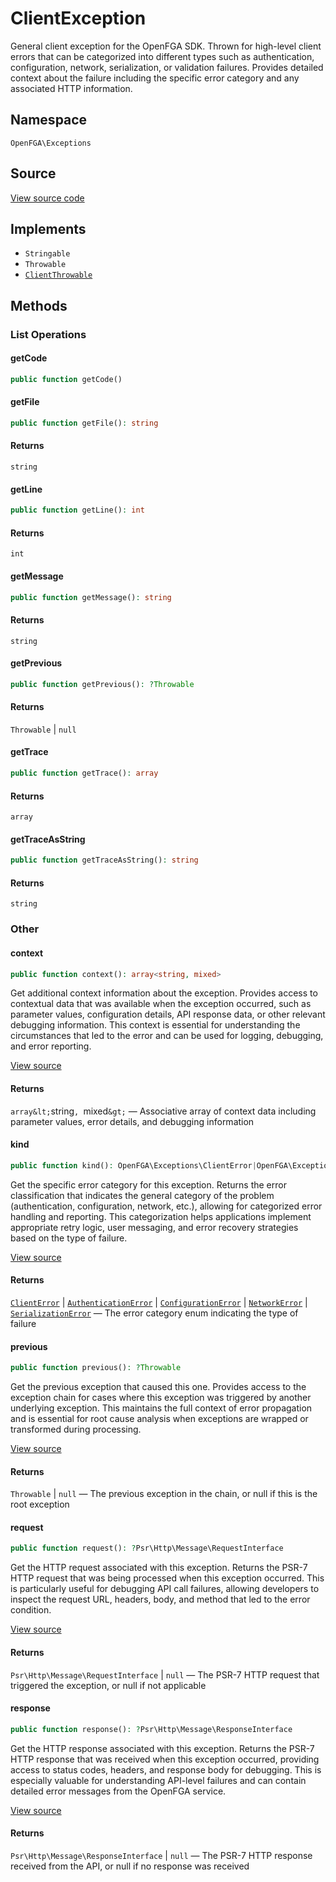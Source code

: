 # ClientException

General client exception for the OpenFGA SDK. Thrown for high-level client errors that can be categorized into different types such as authentication, configuration, network, serialization, or validation failures. Provides detailed context about the failure including the specific error category and any associated HTTP information.

## Namespace
`OpenFGA\Exceptions`

## Source
[View source code](https://github.com/evansims/openfga-php/blob/main/src/Exceptions/ClientException.php)

## Implements
* `Stringable`
* `Throwable`
* [`ClientThrowable`](ClientThrowable.md)

## Methods

### List Operations
#### getCode

```php
public function getCode()
```

#### getFile

```php
public function getFile(): string
```

#### Returns
`string`
#### getLine

```php
public function getLine(): int
```

#### Returns
`int`
#### getMessage

```php
public function getMessage(): string
```

#### Returns
`string`
#### getPrevious

```php
public function getPrevious(): ?Throwable
```

#### Returns
`Throwable` &#124; `null`
#### getTrace

```php
public function getTrace(): array
```

#### Returns
`array`
#### getTraceAsString

```php
public function getTraceAsString(): string
```

#### Returns
`string`
### Other
#### context

```php
public function context(): array<string, mixed>
```

Get additional context information about the exception. Provides access to contextual data that was available when the exception occurred, such as parameter values, configuration details, API response data, or other relevant debugging information. This context is essential for understanding the circumstances that led to the error and can be used for logging, debugging, and error reporting.

[View source](https://github.com/evansims/openfga-php/blob/main/src/Exceptions/ExceptionTrait.php#L32)

#### Returns
`array&lt;`string`, `mixed`&gt;` — Associative array of context data including parameter values, error details, and debugging information
#### kind

```php
public function kind(): OpenFGA\Exceptions\ClientError|OpenFGA\Exceptions\AuthenticationError|OpenFGA\Exceptions\ConfigurationError|OpenFGA\Exceptions\NetworkError|OpenFGA\Exceptions\SerializationError
```

Get the specific error category for this exception. Returns the error classification that indicates the general category of the problem (authentication, configuration, network, etc.), allowing for categorized error handling and reporting. This categorization helps applications implement appropriate retry logic, user messaging, and error recovery strategies based on the type of failure.

[View source](https://github.com/evansims/openfga-php/blob/main/src/Exceptions/ExceptionTrait.php#L40)

#### Returns
[`ClientError`](ClientError.md) &#124; [`AuthenticationError`](AuthenticationError.md) &#124; [`ConfigurationError`](ConfigurationError.md) &#124; [`NetworkError`](NetworkError.md) &#124; [`SerializationError`](SerializationError.md) — The error category enum indicating the type of failure
#### previous

```php
public function previous(): ?Throwable
```

Get the previous exception that caused this one. Provides access to the exception chain for cases where this exception was triggered by another underlying exception. This maintains the full context of error propagation and is essential for root cause analysis when exceptions are wrapped or transformed during processing.

[View source](https://github.com/evansims/openfga-php/blob/main/src/Exceptions/ExceptionTrait.php#L48)

#### Returns
`Throwable` &#124; `null` — The previous exception in the chain, or null if this is the root exception
#### request

```php
public function request(): ?Psr\Http\Message\RequestInterface
```

Get the HTTP request associated with this exception. Returns the PSR-7 HTTP request that was being processed when this exception occurred. This is particularly useful for debugging API call failures, allowing developers to inspect the request URL, headers, body, and method that led to the error condition.

[View source](https://github.com/evansims/openfga-php/blob/main/src/Exceptions/ExceptionTrait.php#L56)

#### Returns
`Psr\Http\Message\RequestInterface` &#124; `null` — The PSR-7 HTTP request that triggered the exception, or null if not applicable
#### response

```php
public function response(): ?Psr\Http\Message\ResponseInterface
```

Get the HTTP response associated with this exception. Returns the PSR-7 HTTP response that was received when this exception occurred, providing access to status codes, headers, and response body for debugging. This is especially valuable for understanding API-level failures and can contain detailed error messages from the OpenFGA service.

[View source](https://github.com/evansims/openfga-php/blob/main/src/Exceptions/ExceptionTrait.php#L64)

#### Returns
`Psr\Http\Message\ResponseInterface` &#124; `null` — The PSR-7 HTTP response received from the API, or null if no response was received

